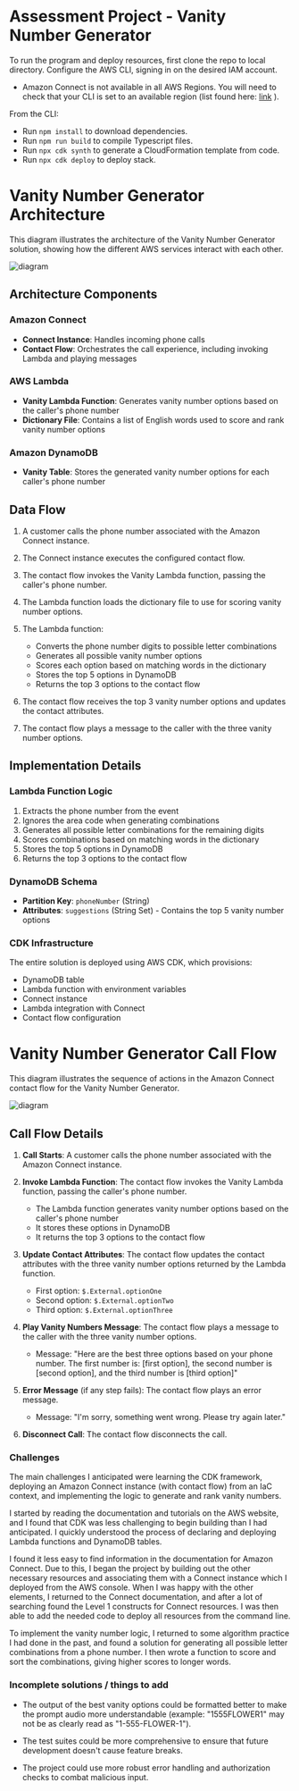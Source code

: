 # Assessment Project - Vanity Number Generator

To run the program and deploy resources, first clone the repo to local directory. Configure the AWS CLI, signing in on the desired IAM account.

- Amazon Connect is not available in all AWS Regions. You will need to check that your CLI is set to an available region (list found here: [link](https://docs.aws.amazon.com/connect/latest/adminguide/regions.html#amazonconnect_region) ).

From the CLI:

- Run `npm install` to download dependencies.
- Run `npm run build` to compile Typescript files.
- Run `npx cdk synth` to generate a CloudFormation template from code.
- Run `npx cdk deploy` to deploy stack.

# Vanity Number Generator Architecture

This diagram illustrates the architecture of the Vanity Number Generator solution, showing how the different AWS services interact with each other.

![diagram](./architecture-diagram.svg)

## Architecture Components

### Amazon Connect

- **Connect Instance**: Handles incoming phone calls
- **Contact Flow**: Orchestrates the call experience, including invoking Lambda and playing messages

### AWS Lambda

- **Vanity Lambda Function**: Generates vanity number options based on the caller's phone number
- **Dictionary File**: Contains a list of English words used to score and rank vanity number options

### Amazon DynamoDB

- **Vanity Table**: Stores the generated vanity number options for each caller's phone number

## Data Flow

1. A customer calls the phone number associated with the Amazon Connect instance.

2. The Connect instance executes the configured contact flow.

3. The contact flow invokes the Vanity Lambda function, passing the caller's phone number.

4. The Lambda function loads the dictionary file to use for scoring vanity number options.

5. The Lambda function:

   - Converts the phone number digits to possible letter combinations
   - Generates all possible vanity number options
   - Scores each option based on matching words in the dictionary
   - Stores the top 5 options in DynamoDB
   - Returns the top 3 options to the contact flow

6. The contact flow receives the top 3 vanity number options and updates the contact attributes.

7. The contact flow plays a message to the caller with the three vanity number options.

## Implementation Details

### Lambda Function Logic

1. Extracts the phone number from the event
2. Ignores the area code when generating combinations
3. Generates all possible letter combinations for the remaining digits
4. Scores combinations based on matching words in the dictionary
5. Stores the top 5 options in DynamoDB
6. Returns the top 3 options to the contact flow

### DynamoDB Schema

- **Partition Key**: `phoneNumber` (String)
- **Attributes**: `suggestions` (String Set) - Contains the top 5 vanity number options

### CDK Infrastructure

The entire solution is deployed using AWS CDK, which provisions:

- DynamoDB table
- Lambda function with environment variables
- Connect instance
- Lambda integration with Connect
- Contact flow configuration

# Vanity Number Generator Call Flow

This diagram illustrates the sequence of actions in the Amazon Connect contact flow for the Vanity Number Generator.

![diagram](./call-flow-diagram.svg)

## Call Flow Details

1. **Call Starts**: A customer calls the phone number associated with the Amazon Connect instance.

2. **Invoke Lambda Function**: The contact flow invokes the Vanity Lambda function, passing the caller's phone number.

   - The Lambda function generates vanity number options based on the caller's phone number
   - It stores these options in DynamoDB
   - It returns the top 3 options to the contact flow

3. **Update Contact Attributes**: The contact flow updates the contact attributes with the three vanity number options returned by the Lambda function.

   - First option: `$.External.optionOne`
   - Second option: `$.External.optionTwo`
   - Third option: `$.External.optionThree`

4. **Play Vanity Numbers Message**: The contact flow plays a message to the caller with the three vanity number options.

   - Message: "Here are the best three options based on your phone number. The first number is: [first option], the second number is [second option], and the third number is [third option]"

5. **Error Message** (if any step fails): The contact flow plays an error message.

   - Message: "I'm sorry, something went wrong. Please try again later."

6. **Disconnect Call**: The contact flow disconnects the call.

### Challenges

The main challenges I anticipated were learning the CDK framework, deploying an Amazon Connect instance (with contact flow) from an IaC context, and implementing the logic to generate and rank vanity numbers.

I started by reading the documentation and tutorials on the AWS website, and I found that CDK was less challenging to begin building than I had anticipated. I quickly understood the process of declaring and deploying Lambda functions and DynamoDB tables.

I found it less easy to find information in the documentation for Amazon Connect. Due to this, I began the project by building out the other necessary resources and associating them with a Connect instance which I deployed from the AWS console. When I was happy with the other elements, I returned to the Connect documentation, and after a lot of searching found the Level 1 constructs for Connect resources. I was then able to add the needed code to deploy all resources from the command line.

To implement the vanity number logic, I returned to some algorithm practice I had done in the past, and found a solution for generating all possible letter combinations from a phone number. I then wrote a function to score and sort the combinations, giving higher scores to longer words.

### Incomplete solutions / things to add

- The output of the best vanity options could be formatted better to make the prompt audio more understandable (example: "1555FLOWER1" may not be as clearly read as "1-555-FLOWER-1").

- The test suites could be more comprehensive to ensure that future development doesn't cause feature breaks.

- The project could use more robust error handling and authorization checks to combat malicious input.
